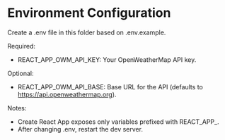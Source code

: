 # Environment Configuration

Create a .env file in this folder based on .env.example.

Required:
- REACT_APP_OWM_API_KEY: Your OpenWeatherMap API key.

Optional:
- REACT_APP_OWM_API_BASE: Base URL for the API (defaults to https://api.openweathermap.org).

Notes:
- Create React App exposes only variables prefixed with REACT_APP_.
- After changing .env, restart the dev server.
